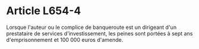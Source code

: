# Article L654-4

<p>Lorsque l'auteur ou le complice de banqueroute est un dirigeant d'un prestataire de services d'investissement, les peines sont portées à sept ans d'emprisonnement et 100 000 euros d'amende.</p>